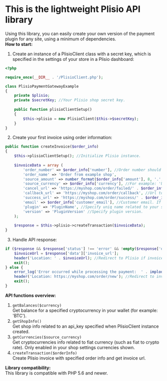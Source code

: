 # This is the lightweight Plisio API library
Using this library, you can easily create your own version of the payment plugin for any site, using a minimum of dependencies. <br>
__How to start:__ 
1. Create an instance of a PlisioClient class with a secret key, which is specified in the settings of your store in a Plisio dashboard: 
```php
<?php

require_once(__DIR__ . '/PlisioClient.php');

class PlisioPaymentGatewayExample 
{
    private $plisio;
    private $secretKey; //Your Plisio shop secret key.
    
    public function plisioClientSetup() 
    {
        $this->plisio = new PlisioClient($this->$secretKey);
    }
}
```
2. Create your first invoice using order information:
```php
public function createInvoice($order_info)
{
    $this->plisioClientSetup(); //Initialize Plisio instance.
    
    $invoiceData = array (
        'order_number' => $order_info['number'], //Order number should be uniq for each order.
        'order_name' => 'Order from example shop',
        'source_amount' => number_format($order_info['amount'], 8, '.', ''), //Order amount in source currency.
        'source_currency' => $order_info['currency'], //For example: 'USD'.
        'cancel_url' => 'https://myshop.com/order/failed/' . $order_info['number'], //Url to which Plisio will redirect customer in a case of a cancelled order.
        'callback_url' => 'https://myshop.com/order/callback', //Url to which Plisio will send order related info about status changes.
        'success_url' => 'https://myshop.com/order/success/' . $order_info['number'], //Url to which Plisio will redirect customer in a case of successful order.
        'email' => $order_info['customer_email'], //Customer email. If not specified - customer will be prompted to enter email on Plisio side.
        'plugin' => 'PluginName', //Specify uniq name related to your shop, so it'll be easier to track issues with your invoices if any occurs.
        'version' => 'PluginVersion' //Specify plugin version.
    );
    
    $response = $this->plisio->createTransaction($invoiceData);
}
```
3. Handle API response:
```php
if ($response && $response['status'] !== 'error' && !empty($response['data'])) {
    $invoiceUrl = $response['data']['invoice_url'];
    header('Location: ' . $invoiceUrl); //Redirect to Plisio if invoice's created successfully.
    exit();
} else {
    error_log('Error occurred while processing the payment:  ' . implode(',', json_decode($response['data']['message'], true))); //Log error message from Plisio. You can add error message for a customer to specify the reason of order creation failed (Min sum limit for a cryptocurrency for example).
    header('Location: https://myshop.com/order/new'); //Redirect to invoice creation page.
    exit();
}
```
__API functions overview:__
1. ``getBalances($currency)`` <br>
Get balance for a specified cryptocurrency in your wallet (for example: 'BTC').
2. ``getShopInfo()`` <br>
Get shop info related to an api_key specified when PlisioClient instance created.
3. ``getCurrencies($source_currency)`` <br>
Get cryptocurrencies info related to fiat currency (such as fiat to crypto rate). Only enabled in your shop settings currencies shown.
4. ``createTransaction($orderInfo)`` <br>
Create Plisio invoice with specified order info and get invoice url. 

__Library compatibility:__ <br>
This library is compatible with PHP 5.6 and newer.